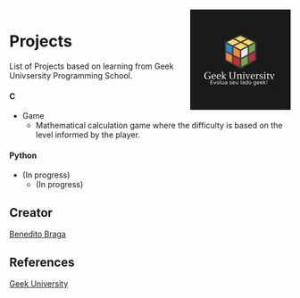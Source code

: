 <h1 align="left">Projects<img align="right" style="margin-top: -40px;" src="images/logo01.jpeg" alt="Logo" width="180"></h1>


List of Projects based on learning from Geek Univsersity Programming School.

#### C 

- Game
    - Mathematical calculation game where the difficulty is based on the level informed by the player.

#### Python

- (In progress)
    - (In progress)


## Creator

[Benedito Braga](https://www.linkedin.com/in/beneditobarroso "Meet the Creator.")

## References

[Geek University](https://www.geekuniversity.com.br/ "Access the course content here.")
